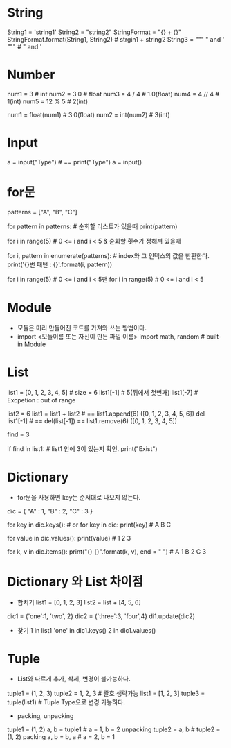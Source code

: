 # String

String1 = 'string1'
String2 = "string2"
StringFormat = "{} + {}"
StringFormat.format(String1, String2) # strgin1 + string2
String3 = """ " and ' """ # " and '


# Number

num1 = 3 # int
num2 = 3.0 # float
num3 = 4 / 4 # 1.0(float)
num4 = 4 // 4 # 1(int)
num5 = 12 % 5 # 2(int)

num1 = float(num1) # 3.0(float)
num2 = int(num2) # 3(int)


# Input

a = input("Type") # == print("Type")
                       a = input()
                      
  
 
# for문
patterns = ["A", "B", "C"]

for pattern in patterns: # 순회할 리스트가 있을때
  print(pattern)
  
for i in range(5) # 0 <= i and i < 5 & 순회할 횟수가 정해져 있을때

for i, pattern in enumerate(patterns): # index와 그 인덱스의 값을 반환한다.
  print('{}번 패턴 : {}'.format(i, pattern))
 
for i in range(5) # 0 <= i and i < 5팬
for i in range(5) # 0 <= i and i < 5
 
 
 
# Module
* 모듈은 미리 만들어진 코드를 가져와 쓰는 방법이다.
* import <모듈이름 또는 자신이 만든 파일 이름>
import math, random # built-in Module


# List

list1 = [0, 1, 2, 3, 4, 5] # size = 6
list1[-1] # 5(뒤에서 첫번째)
list1[-7] # Excpetion : out of range

list2 = 6
list1 = list1 + list2 # == list1.append(6) ([0, 1, 2, 3, 4, 5, 6])
del list1[-1] # == del(list[-1]) == list1.remove(6) ([0, 1, 2, 3, 4, 5])

find = 3


if find in list1: # list1 안에 3이 있는지 확인.
  print("Exist")
  

# Dictionary
* for문을 사용하면 key는 순서대로 나오지 않는다.

dic = {
  "A" : 1,
  "B" : 2,
  "C" : 3
}

for key in dic.keys(): # or for key in dic:
  print(key) # A B C
 
for value in dic.values():
  print(value) # 1 2 3
  
for k, v in dic.items():
  print("{} {}".format(k, v), end = " ") # A 1 B 2 C 3
  
  
# Dictionary 와 List 차이점
*   합치기
list1 = [0, 1, 2, 3]
list2 = list + [4, 5, 6]

dic1 = {'one':1, 'two', 2}
dic2 = {'three':3, 'four',4}
di1.update(dic2)
* 찾기
1 in list1
'one' in dic1.keys()
2 in dic1.values()



# Tuple
* List와 다르게 추가, 삭제, 변경이 불가능하다.

tuple1 = (1, 2, 3)
tuple2 = 1, 2, 3 # 괄호 생략가능
list1 = [1, 2, 3]
tuple3 = tuple(list1) # Tuple Type으로 변경 가능하다.

* packing, unpacking

tuple1 = (1, 2)
a, b = tuple1 # a = 1, b = 2 unpacking
tuple2 = a, b # tuple2 = (1, 2) packing
a, b = b, a # a = 2, b = 1
